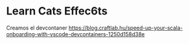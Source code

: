 # Learn Cats Effec6ts

Creamos el devcontaner https://blog.craftlab.hu/speed-up-your-scala-onboarding-with-vscode-devcontainers-1250d158d38e

